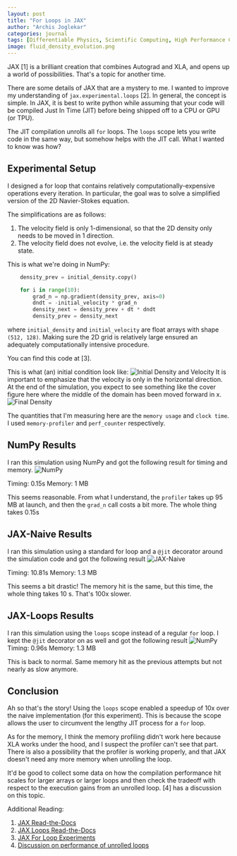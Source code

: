 ```yaml
---
layout: post
title: "For Loops in JAX"
author: "Archis Joglekar"
categories: journal
tags: [Differentiable Physics, Scientific Computing, High Performance Computing]
image: fluid_density_evolution.png
---
```

JAX [1] is a brilliant creation that combines Autograd and XLA, and opens up a world of possibilities. 
That's a topic for another time.

There are some details of JAX that are a mystery to me. I wanted to improve my understanding of `jax.experimental.loops`
[2]. In general, the concept is simple. In JAX, it is best to write python while assuming that your code will be 
compiled Just In Time (JIT) before being shipped off to a CPU or GPU (or TPU). 

The JIT compilation unrolls all `for` loops. The `loops` scope lets you write code in the same way, but somehow helps 
with the JIT call. What I wanted to know was how?

Experimental Setup
------------------
I designed a for loop that contains relatively computationally-expensive operations every iteration. In particular,
the goal was to solve a simplified version of the 2D Navier-Stokes equation.

The simplifications are as follows:
1. The velocity field is only 1-dimensional, so that the 2D density only needs to be moved in 1 direction.
2. The velocity field does not evolve, i.e. the velocity field is at steady state. 

This is what we're doing in NumPy:
```python
    density_prev = initial_density.copy()

    for i in range(10):
        grad_n = np.gradient(density_prev, axis=0)
        dndt = -initial_velocity * grad_n
        density_next = density_prev + dt * dndt
        density_prev = density_next
```
where `initial_density` and `initial_velocity` are float arrays with shape `(512, 128)`. Making sure the 2D grid is 
relatively large ensured an adequately computationally intensive procedure.

You can find this code at [3].

This is what (an) initial condition look like:
![Initial Density and Velocity](../assets/img/initial_conditions.png)
It is important to emphasize that the velocity is only in the horizontal direction. At the end of the simulation, you 
expect to see something like the cover figure here where the middle of the domain has been moved forward in x.
![Final Density](../assets/img/fluid_density_evolution.png)

The quantities that I'm measuring here are the `memory usage` and `clock time`. I used `memory-profiler` and 
`perf_counter` respectively. 


NumPy Results
---------------
I ran this simulation using NumPy and got the following result for timing and memory.
![NumPy](../assets/img/numpy_experiment.png)

Timing: 0.15s
Memory: 1 MB

This seems reasonable. From what I understand, the `profiler` takes up 95 MB at launch, and then the `grad_n` call 
costs a bit more. The whole thing takes 0.15s  

JAX-Naive Results
------------------
I ran this simulation using a standard for loop and a `@jit` decorator around the simulation code and 
got the following result
![JAX-Naive](../assets/img/jax_naive_experiment.png)

Timing: 10.81s
Memory: 1.3 MB 

This seems a bit drastic! The memory hit is the same, but this time, the whole thing takes 10 s. That's 100x slower.

JAX-Loops Results
------------------
I ran this simulation using the `loops` scope instead of a regular `for` loop. I kept the `@jit` decorator on as well 
and got the following result
![NumPy](../assets/img/jax_scope_experiment.png)
Timing: 0.96s
Memory: 1.3 MB

This is back to normal. Same memory hit as the previous attempts but not nearly as slow anymore. 

Conclusion
------------
Ah so that's the story! Using the `loops` scope enabled a speedup of 10x over the naive implementation (for this 
experiment). This is because the scope allows the user to circumvent the lengthy JIT process for a `for` loop.

As for the memory, I think the memory profiling didn't work here because XLA works under the hood, and I 
suspect the profiler can't see that part. There is also a possibility that the profiler is working properly, and that 
JAX doesn't need any more memory when unrolling the loop.

It'd be good to collect some data on how the compilation performance hit scales for larger arrays or larger loops and
then check the tradeoff with respect to the execution gains from an unrolled loop. [4] has a discussion on this topic.


Additional Reading:
1. [JAX Read-the-Docs](https://jax.readthedocs.io/en/latest/index.html)
2. [JAX Loops Read-the-Docs](https://jax.readthedocs.io/en/latest/jax.experimental.loops.html)
3. [JAX For Loop Experiments](https://github.com/joglekara/jax-experiments)
4. [Discussion on performance of unrolled loops](https://github.com/google/jax/issues/402)